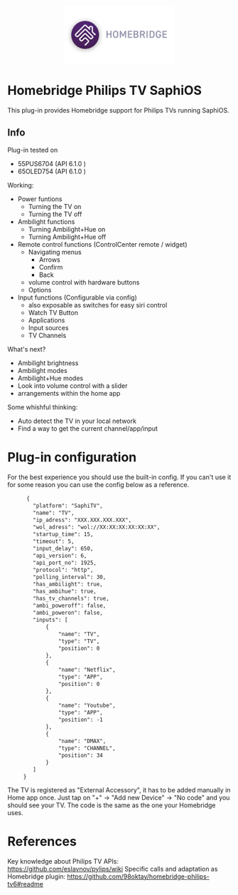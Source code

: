 
<p align="center">

<img src="https://github.com/homebridge/branding/raw/master/logos/homebridge-wordmark-logo-horizontal.png" width="250">

</p>


# Homebridge Philips TV SaphiOS

This plug-in provides Homebridge support for Philips TVs running SaphiOS.

## Info

Plug-in tested on 
- 55PUS6704 (API 6.1.0 )
- 65OLED754 (API 6.1.0 )

Working:

- Power funtions
  - Turning the TV on
  - Turning the TV off
- Ambilight functions
  - Turning Ambilight+Hue on
  - Turning Ambilight+Hue off
- Remote control functions (ControlCenter remote / widget)
  - Navigating menus
    - Arrows
    - Confirm
    - Back
  - volume control with hardware buttons 
  - Options
- Input functions (Configurable via config)
    - also exposable as switches for easy siri control
  - Watch TV Button
  - Applications
  - Input sources
  - TV Channels

What's next?

- Ambilight brightness
- Ambilight modes
- Ambilight+Hue modes
- Look into volume control with a slider
- arrangements within the home app

Some whishful thinking:
- Auto detect the TV in your local network
- Find a way to get the current channel/app/input

# Plug-in configuration
 For the best experience you should use the built-in config.
 If you can't use it for some reason you can use the config below as a reference.

          {
            "platform": "SaphiTV",
            "name": "TV",
            "ip_adress": "XXX.XXX.XXX.XXX",
            "wol_adress": "wol://XX:XX:XX:XX:XX:XX",
            "startup_time": 15,
            "timeout": 5,
            "input_delay": 650,
            "api_version": 6,
            "api_port_no": 1925,
            "protocol": "http",
            "polling_interval": 30,
            "has_ambilight": true,
            "has_ambihue": true,
            "has_tv_channels": true,
            "ambi_poweroff": false,
            "ambi_poweron": false,
            "inputs": [
                {
                    "name": "TV",
                    "type": "TV",
                    "position": 0
                },
                {
                    "name": "Netflix",
                    "type": "APP",
                    "position": 0
                },
                {
                    "name": "Youtube",
                    "type": "APP",
                    "position": -1
                },
                {
                    "name": "DMAX",
                    "type": "CHANNEL",
                    "position": 34
                }
            ]
         }

<!--
| Option                 | Description                                                                                                   | Default |  Example  |
|------------------------|---------------------------------------------------------------------------------------------------------------|---------|-----------|
| alternativePlayPause   | Sends Play or Pause alternating, based on internal state, instead of PlayPause to TV when not defined (false) | false   | true      |
| dedicatedMuteSwitch     | If enabled plugin register additional Switch Service that will mute, or unmute TV. Might be useful when setting scenes. | false   | true      |
| dedicatedVolumeLightbulb   | If enabled plugin register additional Lightbulb Service that will control Volume of TV. Might be useful when setting scenes. | false   | true      |
Maybe adding more options in table?
-->

The TV is registered as "External Accessory", it has to be added manually in Home app once.
Just tap on "+" -> "Add new Device" -> "No code" and you should see your TV. The code is the same as the one your Homebridge uses.

# References

Key knowledge about Philips TV APIs: https://github.com/eslavnov/pylips/wiki
Specific calls and adaptation as Homebridge plugin: https://github.com/98oktay/homebridge-philips-tv6#readme

